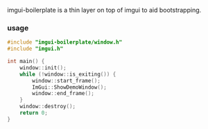 imgui-boilerplate is a thin layer on top of imgui
to aid bootstrapping.

### usage

```c++
#include "imgui-boilerplate/window.h"
#include "imgui.h"

int main() {
    window::init();
    while (!window::is_exiting()) {
        window::start_frame();
        ImGui::ShowDemoWindow();
        window::end_frame();
    }
    window::destroy();
    return 0;
}
```
